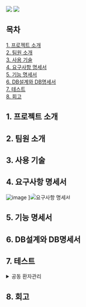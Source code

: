 <img src="https://capsule-render.vercel.app/api?type=waving&color=75bdc2&height=120&section=footer&text=느린걸음&fontSize=50"/>
<img src="https://github.com/beyond-sw-camp/be05-2nd-4Rang-SlowStep/issues/25#issue-2207153343/">


## 목차
  [1. 프로젝트 소개](#1-프로젝트-소개)<br>
  [2. 팀원 소개](#2-팀원-소개)<br>
  [3. 사용 기술](#3-사용-기술)<br>
  [4. 요구사항 명세서](#4-요구사항-명세서)<br>
  [5. 기능 명세서](#5-기능-명세서)<br>
  [6. DB설계와 DB명세서](#6-DB설계와DB명세서)<br>
  [7. 테스트](#7-테스트)<br>
  [8. 회고](#8-회고)<br>

## 1. 프로젝트 소개


## 2. 팀원 소개


## 3. 사용 기술


## 4. 요구사항 명세서
![image](https://github.com/beyond-sw-camp/be05-2nd-4Rang-SlowStep/assets/132131921/42a3854c-9d15-4adf-a8ed-7ec1bb34d188)
]<img src="[이미지_파일_경로](https://github.com/beyond-sw-camp/be05-2nd-4Rang-SlowStep/assets/132131921/42a3854c-9d15-4adf-a8ed-7ec1bb34d188)" alt="요구사항 명세서" style="border-radius: 10px;">

## 5. 기능 명세서


## 6. DB설계와 DB명세서


## 7. 테스트
<details>
<summary>공동 환자관리</summary>
<img src="[이미지_파일_경로](https://github.com/beyond-sw-camp/be05-2nd-4Rang-SlowStep/assets/132131921/14d7e139-41a4-4c67-9f32-719fae2c794a)" alt="환자 정보 조회" style="border-radius: 10px;">
</details>


## 8. 회고

